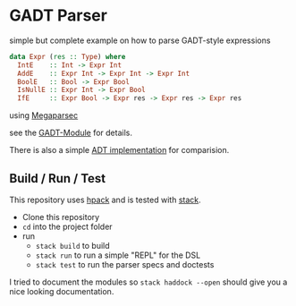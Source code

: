 # GADT Parser

simple but complete example on how to parse GADT-style expressions

```haskell
data Expr (res :: Type) where
  IntE    :: Int -> Expr Int
  AddE    :: Expr Int -> Expr Int -> Expr Int
  BoolE   :: Bool -> Expr Bool
  IsNullE :: Expr Int -> Expr Bool
  IfE     :: Expr Bool -> Expr res -> Expr res -> Expr res
```

using [Megaparsec](https://www.stackage.org/haddock/lts-14.2/megaparsec-7.0.5/Text-Megaparsec.html)

see the [GADT-Module](./src/lib/GADT) for details.

There is also a simple [ADT implementation](./src/lib/ADT) for comparision.

## Build / Run / Test

This repository uses [hpack](https://hackage.haskell.org/package/hpack) and is tested with [stack](https://docs.haskellstack.org/en/stable/README/).

- Clone this repository
- `cd` into the project folder
- run 
  - `stack build` to build
  - `stack run` to run a simple "REPL" for the DSL
  - `stack test` to run the parser specs and doctests
  
I tried to document the modules so `stack haddock --open` should give you a nice
looking documentation.
